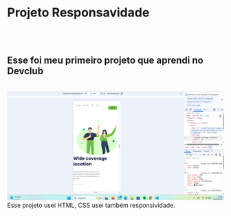 <h1>Projeto Responsavidade</h1>
<br>
<br>
<h2>Esse foi meu primeiro projeto que aprendi no<a href="https://rodolfomori.com.br/devclub"><a/> Devclub </h2>
<br>
<img src="https://raw.githubusercontent.com/Lucassousa17/Primeiro-projeto-Figma/cbd4b2661fd0ea3e037be1a8aa3e0ffebcf9dbab/Captura%20de%20tela%20projeto%20Devclub.png">
<br>
Esse projeto usei HTML, CSS usei também responsividade.
